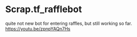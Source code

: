 # Scrap.tf_rafflebot
quite not new bot for entering raffles, but still working so far.
https://youtu.be/zpnpYAQn7Hs

